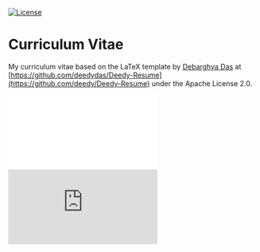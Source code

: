 [![License](https://img.shields.io/badge/License-Apache%202.0-blue.svg)](https://opensource.org/licenses/Apache-2.0)

# Curriculum Vitae

My curriculum vitae based on the LaTeX template by
[Debarghya Das](http://debarghyadas.com)
at [https://github.com/deedydas/Deedy-Resume](https://github.com/deedy/Deedy-Resume)
under the Apache License 2.0.

<embed src="baharmon_cv.pdf" type="application/pdf">

<iframe src="http://docs.google.com/gview?url=baharmon_cv.pdf&embedded=true" frameborder="0"></iframe>
